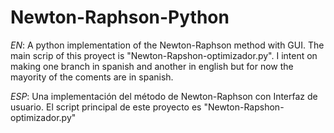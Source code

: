 # Newton-Raphson-Python
*EN*: A python implementation of the Newton-Raphson method with GUI. The main scrip of this proyect is "Newton-Rapshon-optimizador.py". I intent on making one branch in spanish and another in english but for now the mayority of the coments are in spanish.

*ESP*: Una implementación del método de Newton-Raphson con Interfaz de usuario. El script principal de este proyecto es "Newton-Rapshon-optimizador.py"
